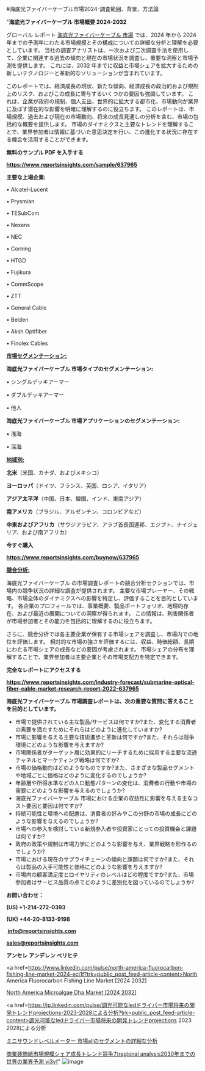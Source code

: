 #海底光ファイバーケーブル市場2024-調査範囲、背景、方法論

"<strong>海底光ファイバーケーブル 市場概要 2024-2032</strong>

グローバル レポート <a href=https://www.reportsinsights.com/sample/637965>海底光ファイバーケーブル 市場</a> では、2024 年から 2024 年までの予測年にわたる市場規模とその構成についての詳細な分析と理解を必要としています。 当社の調査アナリストは、一次および二次調査手法を使用して、企業に関連する過去の傾向と現在の市場状況を調査し、重要な洞察と市場予測を提供します。 これには、2032 年までに収益と市場シェアを拡大​​するための新しいテクノロジーと革新的なソリューションが含まれています。

このレポートでは、経済成長の現状、新たな傾向、経済成長の政治的および規制上のリスク、およびこの成長に寄与するいくつかの要因も強調しています。 これは、企業が政府の規制、個人支出、世界的に拡大する都市化、市場動向が業界に及ぼす潜在的な影響を明確に理解するのに役立ちます。 このレポートは、市場規模、過去および現在の市場動向、将来の成長見通しの分析を含む、市場の包括的な概要を提供します。 市場のダイナミクスと主要なトレンドを理解することで、業界参加者は情報に基づいた意思決定を行い、この進化する状況に存在する機会を活用することができます。

<strong><b>無料のサンプル PDF を入手する</b></strong>

<a href=https://www.reportsinsights.com/sample/637965><strong><u>https://www.reportsinsights.com/sample/637965</u></strong></a>

<strong>主要な上場企業:</strong>

• Alcatel-Lucent

• Prysmian

• TESubCom

• Nexans

• NEC

• Corning

• HTGD

• Fujikura

• CommScope

• ZTT

• General Cable

• Belden

• Aksh Optifiber

• Finolex Cables

<strong><u>市場セグメンテーション</u></strong><strong><u>:</u></strong>

<strong>海底光ファイバーケーブル 市場タイプのセグメンテーション:</strong>

• シングルデッキアーマー

• ダブルデッキアーマー

• 他人

<strong>海底光ファイバーケーブル 市場アプリケーションのセグメンテーション:</strong>

• 浅海

• 深海

<strong><u>地域別</u></strong><strong><u>:</u></strong>

<strong>北米</strong>（米国、カナダ、およびメキシコ）

<strong>ヨーロッパ</strong>（ドイツ、フランス、英国、ロシア、イタリア）

<strong>アジア太平洋</strong>（中国、日本、韓国、インド、東南アジア）

<strong>南アメリカ</strong>（ブラジル、アルゼンチン、コロンビアなど）

<strong>中東およびアフリカ</strong>（サウジアラビア、アラブ首長国連邦、エジプト、ナイジェリア、および南アフリカ）

<strong>今すぐ購入</strong>

<a href=https://www.reportsinsights.com/buynow/637965><strong><u>https://www.reportsinsights.com/buynow/637965</u></strong></a>

<strong><u>競合分析:</u></strong>

海底光ファイバーケーブル の市場調査レポートの競合分析セクションでは、市場内の競争状況の詳細な調査が提供されます。 主要な市場プレーヤー、その戦略、市場全体のダイナミクスへの影響を特定し、評価することを目的としています。 各企業のプロフィールでは、事業概要、製品ポートフォリオ、地理的存在、および最近の展開についての洞察が得られます。 この情報は、利害関係者が市場参加者とその能力を包括的に理解するのに役立ちます。

さらに、競合分析では各主要企業が保有する市場シェアを調査し、市場内での地位を評価します。 相対的な市場の強さを評価するには、収益、時価総額、長期にわたる市場シェアの成長などの要因が考慮されます。 市場シェアの分布を理解することで、業界参加者は主要企業とその市場支配力を特定できます。

<strong>完全なレポートにアクセスする</strong>

<a href=https://www.reportsinsights.com/industry-forecast/submarine-optical-fiber-cable-market-research-report-2022-637965><strong><u><b>https://www.reportsinsights.com/industry-forecast/submarine-optical-fiber-cable-market-research-report-2022-637965</b></u></strong></a>

<strong><b>海底光ファイバーケーブル 市場調査レポートは、次の重要な質問に答えることを目的としています。</b></strong>
<ul>
  <li>市場で提供されている主な製品/サービスは何ですか?また、変化する消費者の需要を満たすためにそれらはどのように進化していますか?</li>
  <li>市場に影響を与える主要な技術進歩と革新は何ですか?また、それらは競争環境にどのような影響を与えますか?</li>
  <li>市場関係者がターゲット層に効果的にリーチするために採用する主要な流通チャネルとマーケティング戦略は何ですか?</li>
  <li>市場の価格動向はどのようなものですか?また、さまざまな製品セグメントや地域ごとに価格はどのように変化するのでしょうか?</li>
  <li>年齢層や所得水準などの人口動態パターンの変化は、消費者の行動や市場の需要にどのような影響を与えるのでしょうか?</li>
  <li>海底光ファイバーケーブル 市場における企業の収益性に影響を与える主なコスト要因と要因は何ですか?</li>
  <li>持続可能性と環境への配慮は、消費者の好みやこの分野の市場の成長にどのような影響を与えるのでしょうか?</li>
  <li>市場への参入を検討している新規参入者や投資家にとっての投資機会と課題は何ですか?</li>
  <li>政府の政策や規制は市場力学にどのような影響を与え、業界戦略を形作るのでしょうか?</li>
  <li>市場における現在のサプライチェーンの傾向と課題は何ですか?また、それらは製品の入手可能性と価格にどのような影響を与えますか?</li>
  <li>市場内の顧客満足度とロイヤリティのレベルはどの程度ですか?また、市場参加者はサービス品質の点でどのように差別化を図っているのでしょうか?</li>
</ul>
<strong>お問い合わせ：</strong>

<strong>(US) +1-214-272-0393</strong>

<strong>(UK) +44-20-8133-9198</strong>

<strong> </strong><a href=info@reportsinsights.com><strong><u>info@reportsinsights.com</u></strong></a>

<a href=sales@reportsinsights.com><strong><u>sales@reportsinsights.com</u></strong></a>

<strong>アンセレ アンデレン ベリヒテ</strong>

<a href=https://www.linkedin.com/pulse/north-america-fluorocarbon-fishing-line-market-2024-eci1f?trk=public_post_feed-article-content>North America Fluorocarbon Fishing Line Market [2024 2032]</a>

<a href=https://www.linkedin.com/pulse/north-america-microalgae-dha-market-guide-growth-pliwf/>North America Microalgae Dha Market [2024 2032]</a>

<a href=https://jp.linkedin.com/pulse/調光可能なledドライバー市場将来の開発トレンドprojections-2023-2028による分析?trk=public_post_feed-article-content>調光可能なledドライバー市場将来の開発トレンドprojections 2023 2028による分析</a>

<a href=https://www.linkedin.com/pulse/ミニサウンドレベルメーター-市場allのセグメントの詳細な分析-reports-insights-expert/>ミニサウンドレベルメーター 市場allのセグメントの詳細な分析</a>

<a href=https://www.linkedin.com/pulse/商業装飾紙市場規模シェア成長トレンド競争力regional-analysis2030年までの世界の業界予測-vi3vf/>商業装飾紙市場規模シェア成長トレンド競争力regional analysis2030年までの世界の業界予測 vi3vf</a>"
![image](https://github.com/ahaan12367/RIMarket24/assets/158471582/a90e287a-627f-47cb-98bb-83fc2a4e7c55)
